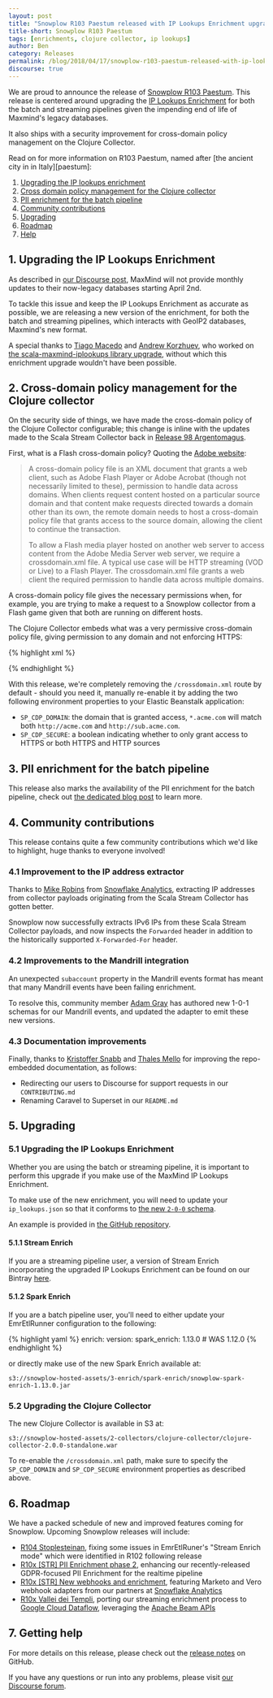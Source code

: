```yaml
---
layout: post
title: "Snowplow R103 Paestum released with IP Lookups Enrichment upgrade"
title-short: Snowplow R103 Paestum
tags: [enrichments, clojure collector, ip lookups]
author: Ben
category: Releases
permalink: /blog/2018/04/17/snowplow-r103-paestum-released-with-ip-lookups-enrichment-upgrade/
discourse: true
---
```


We are proud to announce the release of [Snowplow R103 Paestum][release-notes]. This release is
centered around upgrading the [IP Lookups Enrichment][ip-lookups-enrichment] for both the batch and streaming pipelines given
the impending end of life of Maxmind's legacy databases.

It also ships with a security improvement for cross-domain policy management on the Clojure
Collector.

Read on for more information on R103 Paestum, named after [the ancient city in in Italy][paestum]:

<!--more-->

1. [Upgrading the IP lookups enrichment](#ip-lookups)
2. [Cross domain policy management for the Clojure collector](#cdp)
3. [PII enrichment for the batch pipeline](#pii)
4. [Community contributions](#oss)
5. [Upgrading](#upgrading)
6. [Roadmap](#roadmap)
7. [Help](#help)


<h2 id="ip-lookups">1. Upgrading the IP Lookups Enrichment</h2>

As described in [our Discourse post][disc-ip-lookups], MaxMind will not provide monthly updates to
their now-legacy databases starting April 2nd.

To tackle this issue and keep the IP Lookups Enrichment as accurate as possible, we are
releasing a new version of the enrichment, for both the batch and streaming pipelines, which
interacts with GeoIP2 databases, Maxmind's new format.

A special thanks to [Tiago Macedo][tmacedo] and [Andrew Korzhuev][andrusha], who worked on
[the scala-maxmind-iplookups library upgrade][scala-maxmind-iplookups], without which this
enrichment upgrade wouldn't have been possible.

<h2 id="cdp">2. Cross-domain policy management for the Clojure collector</h2>

On the security side of things, we have made the cross-domain policy of the Clojure Collector
configurable; this change is inline with the updates made to the Scala Stream Collector back in [Release 98 Argentomagus][r98-ssc].

First, what is a Flash cross-domain policy? Quoting the [Adobe website][cross-domain]:

> A cross-domain policy file is an XML document that grants a web client, such as Adobe Flash Player
or Adobe Acrobat (though not necessarily limited to these), permission to handle data across
domains. When clients request content hosted on a particular source domain and that content make
requests directed towards a domain other than its own, the remote domain needs to host a
cross-domain policy file that grants access to the source domain, allowing the client to continue
the transaction.
>
> To allow a Flash media player hosted on another web server to access content from the Adobe Media
Server web server, we require a crossdomain.xml file. A typical use case will be HTTP streaming
(VOD or Live) to a Flash Player. The crossdomain.xml file grants a web client the required
permission to handle data across multiple domains.

A cross-domain policy file gives the necessary permissions when, for example, you are trying to make
a request to a Snowplow collector from a Flash game given that both are running on different hosts.

The Clojure Collector embeds what was a very permissive cross-domain policy file, giving
permission to any domain and not enforcing HTTPS:

{% highlight xml %}
<?xml version="1.0"?>
<cross-domain-policy>
  <allow-access-from domain="*" secure="false" />
</cross-domain-policy>
{% endhighlight %}

With this release, we're completely removing the `/crossdomain.xml` route by default - should you need it, manually re-enable it by adding the two following environment properties to your Elastic Beanstalk application:

- `SP_CDP_DOMAIN`: the domain that is granted access, `*.acme.com` will match both `http://acme.com`
and `http://sub.acme.com`.
- `SP_CDP_SECURE`: a boolean indicating whether to only grant access to HTTPS or both HTTPS and
HTTP sources

<h2 id="pii">3. PII enrichment for the batch pipeline</h2>

This release also marks the availability of the PII enrichment for the batch pipeline, check out
[the dedicated blog post][r100-pii] to learn more.

<h2 id="oss">4. Community contributions</h2>

This release contains quite a few community contributions which we'd like to highlight, huge thanks
to everyone involved!

<h3 id="ip">4.1 Improvement to the IP address extractor</h3>

Thanks to [Mike Robins][miike] from [Snowflake Analytics][snowflake-analytics], extracting IP
addresses from collector payloads originating from the Scala Stream Collector has gotten better.

Snowplow now successfully extracts IPv6 IPs from these Scala Stream Collector payloads, and now inspects the `Forwarded` header in addition to the
historically supported `X-Forwarded-For` header.

<h3 id="mandrill">4.2 Improvements to the Mandrill integration</h3>

An unexpected `subaccount` property in the Mandrill events format has meant that many Mandrill events have been failing enrichment.

To resolve this, community member [Adam Gray][acgray] has authored new 1-0-1 schemas for our Mandrill events, and updated the adapter to emit these new versions.

<h3 id="doc">4.3 Documentation improvements</h3>

Finally, thanks to [Kristoffer Snabb][ksnabb] and [Thales Mello][thalesmello] for improving the
repo-embedded documentation, as follows:

- Redirecting our users to Discourse for support requests in our `CONTRIBUTING.md`
- Renaming Caravel to Superset in our `README.md`

<h2 id="upgrading">5. Upgrading</h2>

<h3 id="upgrading-ip">5.1 Upgrading the IP Lookups Enrichment</h3>

Whether you are using the batch or streaming pipeline, it is important to perform this upgrade if
you make use of the MaxMind IP Lookups Enrichment.

To make use of the new enrichment, you will need to update your `ip_lookups.json` so that it
conforms to [the new `2-0-0` schema][ip-lookups-schema].

An example is provided in [the GitHub repository][ip-lookups-example].

<h4 id="upgrading-ip-stream">5.1.1 Stream Enrich</h4>

If you are a streaming pipeline user, a version of Stream Enrich incorporating the upgraded IP
Lookups Enrichment can be found on our Bintray [here][se].

<h4 id="upgrading-ip-batch">5.1.2 Spark Enrich</h4>

If you are a batch pipeline user, you'll need to either update your EmrEtlRunner configuration
to the following:

{% highlight yaml %}
enrich:
  version:
    spark_enrich: 1.13.0 # WAS 1.12.0
{% endhighlight %}

or directly make use of the new Spark Enrich available at:

`s3://snowplow-hosted-assets/3-enrich/spark-enrich/snowplow-spark-enrich-1.13.0.jar`

<h3 id="upgrading-clj">5.2 Upgrading the Clojure Collector</h3>

The new Clojure Collector is available in S3 at:

`s3://snowplow-hosted-assets/2-collectors/clojure-collector/clojure-collector-2.0.0-standalone.war`

To re-enable the `/crossdomain.xml` path, make sure to specify the `SP_CDP_DOMAIN` and `SP_CDP_SECURE`
environment properties as described above.

<h2 id="roadmap">6. Roadmap</h2>

We have a packed schedule of new and improved features coming for Snowplow. Upcoming Snowplow releases will include:

* [R104 Stoplesteinan][r104-fix], fixing some issues in EmrEtlRuner's "Stream Enrich mode" which were identified in R102 following release
* [R10x [STR] PII Enrichment phase 2][r10x-pii], enhancing our recently-released GDPR-focused PII
  Enrichment for the realtime pipeline
* [R10x [STR] New webhooks and enrichment][r10x-ms], featuring Marketo and Vero webhook adapters from our partners at [Snowflake Analytics][snowflake-analytics]
* [R10x Vallei dei Templi][r10x-str], porting our streaming enrichment process to
  [Google Cloud Dataflow][dataflow], leveraging the [Apache Beam APIs][beam]

<h2 id="help">7. Getting help</h2>

For more details on this release, please check out the [release notes][release-notes] on GitHub.

If you have any questions or run into any problems, please visit [our Discourse forum][discourse].


[release-notes]: https://github.com/snowplow/snowplow/releases/tag/r103-paestum
[discourse]: http://discourse.snowplowanalytics.com/

[r104-fix]: https://github.com/snowplow/snowplow/milestone/157
[r10x-pii]: https://github.com/snowplow/snowplow/milestone/153
[r10x-str]: https://github.com/snowplow/snowplow/milestone/151
[r10x-ms]: https://github.com/snowplow/snowplow/milestone/158

[r100-pii]: https://snowplowanalytics.com/blog/2018/02/27/snowplow-r100-epidaurus-released-with-pii-pseudonymization-support/#pii-enrichment
[r98-ssc]: https://snowplowanalytics.com/blog/2018/01/05/snowplow-r98-argentomagus/#flash

[dataflow]: https://cloud.google.com/dataflow/
[beam]: https://beam.apache.org/
[cross-domain]: http://www.adobe.com/devnet/adobe-media-server/articles/cross-domain-xml-for-streaming.html

[ip-lookups-enrichment]: https://github.com/snowplow/snowplow/wiki/IP-lookups-enrichment
[disc-ip-lookups]: https://discourse.snowplowanalytics.com/t/end-of-life-for-the-maxmind-legacy-ip-lookups-databases-important/1863
[scala-maxmind-iplookups]: https://github.com/snowplow/scala-maxmind-iplookups
[ip-lookups-schema]: https://github.com/snowplow/iglu-central/blob/master/schemas/com.snowplowanalytics.snowplow/ip_lookups/jsonschema/2-0-0
[ip-lookups-example]: https://github.com/snowplow/snowplow/blob/r103-paestum/3-enrich/config/enrichments/ip_lookups.json

[se]: https://bintray.com/snowplow/snowplow-generic/snowplow-stream-enrich/0.16.0#files

[miike]: https://github.com/miike
[snowflake-analytics]: https://www.snowflake-analytics.com/
[acgray]: https://github.com/acgray
[ksnabb]: https://github.com/ksnabb
[thalesmello]: https://github.com/thalesmello

[tmacedo]: https://github.com/tmacedo
[andrusha]: https://github.com/andrusha
